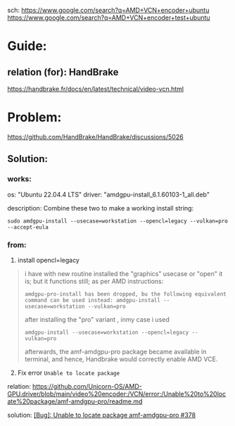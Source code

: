 sch: https://www.google.com/search?q=AMD+VCN+encoder+ubuntu https://www.google.com/search?q=AMD+VCN+encoder+test+ubuntu

# Guide:
## relation (for): HandBrake
https://handbrake.fr/docs/en/latest/technical/video-vcn.html


# Problem:
https://github.com/HandBrake/HandBrake/discussions/5026

## Solution:
### works:
os: "Ubuntu 22.04.4 LTS"
driver: "amdgpu-install_6.1.60103-1_all.deb"

description: Combine these two to make a working install string:
```
sudo amdgpu-install --usecase=workstation --opencl=legacy --vulkan=pro --accept-eula
```

### from:
1. install opencl=legacy
>i have with new routine installed the "graphics" usecase or "open" it is;
>but it functions still;
>as per AMD instructions:
>
>`amdgpu-pro-install has been dropped, bu the following equivalent command can be used instead: amdgpu-install --usecase=workstation --vulkan=pro`
>
>after installing the "pro" variant , inmy case i used
>
>`amdgpu-install --usecase=workstation --opencl=legacy --vulkan=pro`
>
>afterwards, the amf-amdgpu-pro package became available in terminal, and hence, Handbrake would correctly enable AMD VCE.

2. Fix error `Unable to locate package `

relation: https://github.com/Unicorn-OS/AMD-GPU.driver/blob/main/video%20encoder:/VCN/error:/Unable%20to%20locate%20package/amf-amdgpu-pro/readme.md

solution: [[Bug]: Unable to locate package amf-amdgpu-pro #378](https://github.com/GPUOpen-LibrariesAndSDKs/AMF/issues/378)
